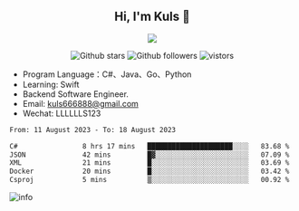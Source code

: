<h2 align="center"> Hi, I'm Kuls 👋 </h2>
<p align="center">
    <p align="center">
        <img src=" https://avatars.githubusercontent.com/u/42165104?s=460&u=5c7fbf0bce7d4b38a15a44676e6f64b529e47598&v=4"/>
    </p>
    <p align="center">
      <img src="https://img.shields.io/github/stars/hellokuls?style=social" alt="Github stars" />
      <img src="https://img.shields.io/github/followers/hellokuls?style=social" alt="Github followers" />
      <img src="https://visitor-badge.glitch.me/badge?page_id=hellokuls.readme" alt="vistors" />
    </p>
</p>

- Program Language：C#、Java、Go、Python
- Learning: Swift
- Backend Software Engineer.
- Email: kuls666888@gmail.com
- Wechat: LLLLLLS123

<!--START_SECTION:waka-->

```txt
From: 11 August 2023 - To: 18 August 2023

C#                8 hrs 17 mins   █████████████████████░░░░   83.68 %
JSON              42 mins         █▓░░░░░░░░░░░░░░░░░░░░░░░   07.09 %
XML               21 mins         █░░░░░░░░░░░░░░░░░░░░░░░░   03.69 %
Docker            20 mins         █░░░░░░░░░░░░░░░░░░░░░░░░   03.42 %
Csproj            5 mins          ▒░░░░░░░░░░░░░░░░░░░░░░░░   00.92 %
```

<!--END_SECTION:waka-->

![info](https://github-readme-stats.vercel.app/api?username=hellokuls&show_icons=true&count_private=true&hide=prs&theme=default_repocard)


